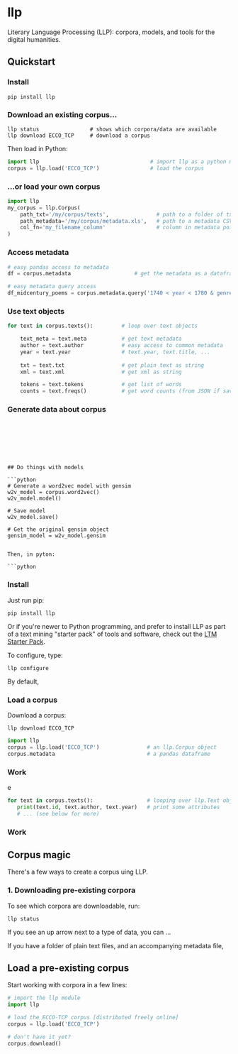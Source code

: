 # llp

Literary Language Processing (LLP): corpora, models, and tools for the digital humanities.

## Quickstart

### Install


```
pip install llp
```

### Download an existing corpus...


```
llp status                # shows which corpora/data are available
llp download ECCO_TCP     # download a corpus
```

Then load in Python:

```python
import llp                                   # import llp as a python module
corpus = llp.load('ECCO_TCP')                # load the corpus
```

### ...or load your own corpus

```python
import llp
my_corpus = llp.Corpus(
	path_txt='/my/corpus/texts',               # path to a folder of txt files
	path_metadata='/my/corpus/metadata.xls',   # path to a metadata CSV, TSV, XLS, XLSX file
	col_fn='my_filename_column'                # column in metadata pointing to txt file (relative to `path_txt`)
)
```


### Access metadata

```python
# easy pandas access to metadata
df = corpus.metadata                    # get the metadata as a dataframe

# easy metadata query access
df_midcentury_poems = corpus.metadata.query('1740 < year < 1780 & genre=="Verse"')
```

### Use text objects

```python
for text in corpus.texts():         # loop over text objects

    text_meta = text.meta           # get text metadata
    author = text.author            # easy access to common metadata
    year = text.year                # text.year, text.title, ...
    
    txt = text.txt                  # get plain text as string
    xml = text.xml                  # get xml as string

    tokens = text.tokens            # get list of words
    counts = text.freqs()           # get word counts (from JSON if saved)
```

### Generate data about corpus



```







## Do things with models

```python
# Generate a word2vec model with gensim
w2v_model = corpus.word2vec()
w2v_model.model()

# Save model
w2v_model.save()

# Get the original gensim object
gensim_model = w2v_model.gensim


Then, in pyton:

```python

```


### Install

Just run pip:

```
pip install llp
```

Or if you're newer to Python programming, and prefer to install LLP as part of a text mining "starter pack" of tools and software, check out the [LTM Starter Pack](ltm-starterpack).

To configure, type:

```
llp configure
```

By default, 

### Load a corpus

Download a corpus:

```
llp download ECCO_TCP
```



```python
import llp
corpus = llp.load('ECCO_TCP')               # an llp.Corpus object
corpus.metadata                             # a pandas dataframe
```


### Work

e

```python
for text in corpus.texts():                 # looping over llp.Text objects
   print(text.id, text.author, text.year)   # print some attributes
   # ... (see below for more)
```

### Work




## Corpus magic

There's a few ways to create a corpus uing LLP.

### 1. Downloading pre-existing corpora

To see which corpora are downloadable, run:

```
llp status
```

If you see an up arrow next to a type of data, you can ...



If you have a folder of plain text files, and an accompanying metadata file,




## Load a pre-existing corpus

Start working with corpora in a few lines:

```python
# import the llp module
import llp

# load the ECCO-TCP corpus [distributed freely online]
corpus = llp.load('ECCO_TCP')

# don't have it yet?
corpus.download()
```


```
